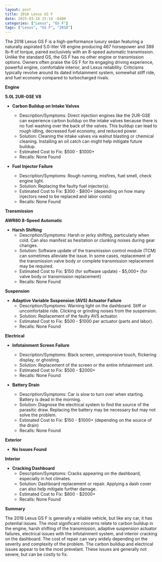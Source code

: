```yaml
---
layout: post
title: 2018 Lexus GS F
date: 2025-03-16 15:14 -0400
categories: ["Lexus", "GS F"]
tags: ["Lexus", "GS F", "2018"]
---
```

The 2018 Lexus GS F is a high-performance luxury sedan featuring a naturally aspirated 5.0-liter V8 engine producing 467 horsepower and 389 lb-ft of torque, paired exclusively with an 8-speed automatic transmission. Unlike the standard GS, the GS F has no other engine or transmission options. Owners often praise the GS F for its engaging driving experience, powerful engine, comfortable interior, and Lexus reliability. Criticisms typically revolve around its dated infotainment system, somewhat stiff ride, and fuel economy compared to turbocharged rivals.

**Engine**

**5.0L 2UR-GSE V8**

*   **Carbon Buildup on Intake Valves**
    *   Description/Symptoms: Direct injection engines like the 2UR-GSE can experience carbon buildup on the intake valves because there is no fuel washing over the back of the valves. This buildup can lead to rough idling, decreased fuel economy, and reduced power.
    *   Solution: Cleaning the intake valves via walnut blasting or chemical cleaning. Installing an oil catch can might help mitigate future buildup.
    *   Estimated Cost to Fix: $500 - $1000+
    *   Recalls: None Found

*   **Fuel Injector Failure**
    *   Description/Symptoms: Rough running, misfires, fuel smell, check engine light.
    *   Solution: Replacing the faulty fuel injector(s).
    *   Estimated Cost to Fix: $300 - $800+ (depending on how many injectors need to be replaced and labor costs)
    *   Recalls: None Found

**Transmission**

**AWR80 8-Speed Automatic**

*   **Harsh Shifting**
    * Description/Symptoms: Harsh or jerky shifting, particularly when cold. Can also manifest as hesitation or clunking noises during gear changes.
    * Solution: Software update of the transmission control module (TCM) can sometimes alleviate the issue. In some cases, replacement of the transmission valve body or complete transmission replacement may be required.
    * Estimated Cost to Fix: $150 (for software update) - $5,000+ (for valve body or transmission replacement)
    * Recalls: None Found

**Suspension**

*   **Adaptive Variable Suspension (AVS) Actuator Failure**
    *   Description/Symptoms: Warning light on the dashboard. Stiff or uncomfortable ride. Clicking or grinding noises from the suspension.
    *   Solution: Replacement of the faulty AVS actuator.
    *   Estimated Cost to Fix: $500 - $1000 per actuator (parts and labor).
    *   Recalls: None Found

**Electrical**

*   **Infotainment Screen Failure**
    *   Description/Symptoms: Black screen, unresponsive touch, flickering display, or ghosting.
    *   Solution: Replacement of the screen or the entire infotainment unit.
    *   Estimated Cost to Fix: $500 - $2000+
    *   Recalls: None Found

*   **Battery Drain**
    *   Description/Symptoms: Car is slow to turn over when starting. Battery is dead in the morning.
    *   Solution: Diagnose the electrical system to find the source of the parasitic draw. Replacing the battery may be necessary but may not solve the problem.
    *   Estimated Cost to Fix: $150 - $1000+ (depending on the source of the drain)
    *   Recalls: None Found

**Exterior**

*   **No Issues Found**

**Interior**

*   **Cracking Dashboard**
    *   Description/Symptoms: Cracks appearing on the dashboard, especially in hot climates.
    *   Solution: Dashboard replacement or repair. Applying a dash cover can also help mitigate further damage.
    *   Estimated Cost to Fix: $800 - $2000+
    *   Recalls: None Found

**Summary**

The 2018 Lexus GS F is generally a reliable vehicle, but like any car, it has potential issues. The most significant concerns relate to carbon buildup in the engine, harsh shifting of the transmission, adaptive suspension actuator failures, electrical issues with the infotainment system, and interior cracking on the dashboard. The cost of repair can vary widely depending on the severity and complexity of the problem. The carbon buildup and electrical issues appear to be the most prevelant. These issues are generally not severe, but can be costly to fix.

